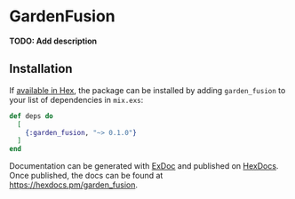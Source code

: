 # GardenFusion

**TODO: Add description**

## Installation

If [available in Hex](https://hex.pm/docs/publish), the package can be installed
by adding `garden_fusion` to your list of dependencies in `mix.exs`:

```elixir
def deps do
  [
    {:garden_fusion, "~> 0.1.0"}
  ]
end
```

Documentation can be generated with [ExDoc](https://github.com/elixir-lang/ex_doc)
and published on [HexDocs](https://hexdocs.pm). Once published, the docs can
be found at <https://hexdocs.pm/garden_fusion>.

